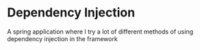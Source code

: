 # Dependency Injection

A spring application where I try a lot of different methods of using dependency injection in the framework
